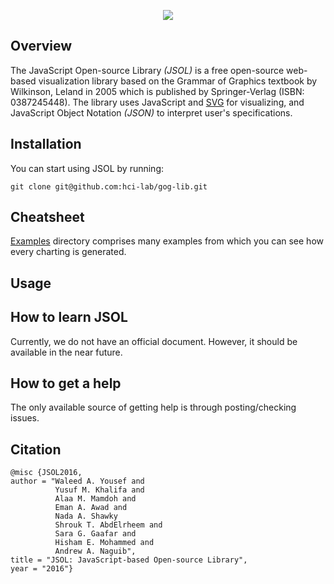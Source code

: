 <p align="center">
  <img src="https://user-images.githubusercontent.com/24280372/46582722-e9e11380-ca4b-11e8-8dc3-ce015916c853.jpg">
</p>

## Overview
The JavaScript Open-source Library _(JSOL)_ is a free open-source web-based visualization library based on the Grammar of Graphics textbook by Wilkinson, Leland in 2005 which is published by Springer-Verlag (ISBN: 0387245448). The library uses JavaScript and [SVG](https://www.w3.org/Graphics/SVG/) for visualizing, and JavaScript Object Notation _(JSON)_ to interpret user's specifications.
## Installation
You can start using JSOL by running:

    git clone git@github.com:hci-lab/gog-lib.git
    
## Cheatsheet
[Examples](https://github.com/hci-lab/gog-lib/tree/master/examples) directory comprises many examples from which you can see how every charting is generated.
## Usage
## How to learn JSOL
Currently, we do not have an official document. However, it should be available in the near future.
## How to get a help
The only available source of getting help is through posting/checking issues.
## Citation
```
@misc {JSOL2016,
author = "Waleed A. Yousef and
          Yusuf M. Khalifa and
          Alaa M. Mamdoh and
          Eman A. Awad and
          Nada A. Shawky
          Shrouk T. AbdElrheem and
          Sara G. Gaafar and
          Hisham E. Mohammed and
          Andrew A. Naguib",
title = "JSOL: JavaScript-based Open-source Library",
year = "2016"}
```

